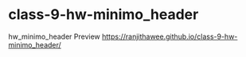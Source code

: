 # class-9-hw-minimo_header
hw_minimo_header
Preview
https://ranjithawee.github.io/class-9-hw-minimo_header/
